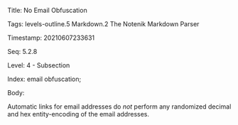 Title:  No Email Obfuscation

Tags:   levels-outline.5 Markdown.2 The Notenik Markdown Parser

Timestamp: 20210607233631

Seq:    5.2.8

Level:  4 - Subsection

Index:  email obfuscation; 

Body: 

Automatic links for email addresses do *not* perform any randomized decimal and hex entity-encoding of the email addresses.

